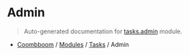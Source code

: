 # Admin

> Auto-generated documentation for [tasks.admin](..\..\tasks\admin.py) module.

- [Coombboom](..\README.md#coombboom-index) / [Modules](..\MODULES.md#coombboom-modules) / [Tasks](index.md#tasks) / Admin
